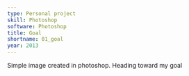 ```yaml
---
type: Personal project
skill: Photoshop
software: Photoshop
title: Goal
shortname: 01_goal
year: 2013
---
```


Simple image created in photoshop. Heading toward my goal